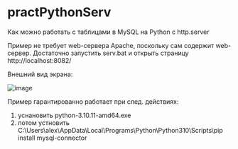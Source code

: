 # practPythonServ
Как можно работать с таблицами в MySQL на Python с http.server

Пример не требует web-сервера Apache, поскольку сам содержит web-сервер. Достаточно запустить serv.bat и открыть страницу http://localhost:8082/

Внешний вид экрана:

![image](https://github.com/alex1543/practPythonServ/assets/10297748/41422d39-25f0-4456-82d5-0affdf845a74)

Пример гарантированно работает при след. действиях:
1) уснановить python-3.10.11-amd64.exe
2) потом устновить C:\Users\alex\AppData\Local\Programs\Python\Python310\Scripts\pip install mysql-connector
